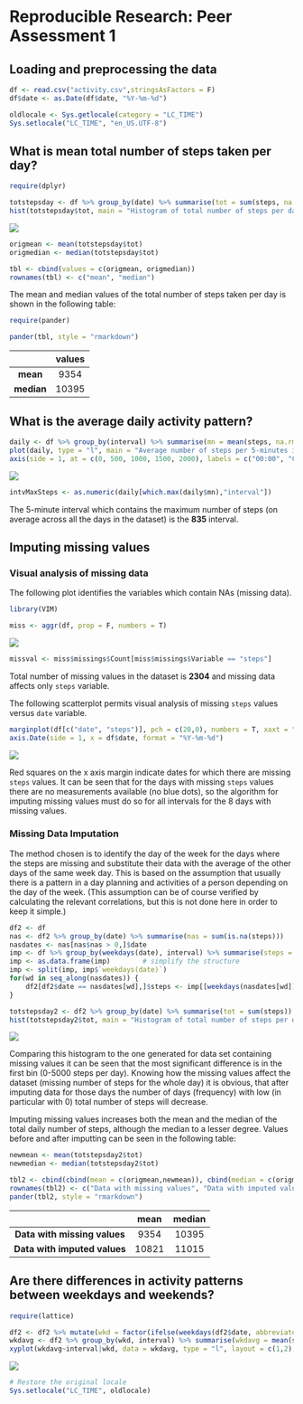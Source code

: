 # Reproducible Research: Peer Assessment 1
  
  
  
## Loading and preprocessing the data


```r
df <- read.csv("activity.csv",stringsAsFactors = F)
df$date <- as.Date(df$date, "%Y-%m-%d")

oldlocale <- Sys.getlocale(category = "LC_TIME")
Sys.setlocale("LC_TIME", "en_US.UTF-8")
```
  
  
  
## What is mean total number of steps taken per day?


```r
require(dplyr)

totstepsday <- df %>% group_by(date) %>% summarise(tot = sum(steps, na.rm = T)) %>% select(tot)
hist(totstepsday$tot, main = "Histogram of total number of steps per day", xlab = "Total number of steps per day")
```

![](PA1_template_files/figure-html/hist1-1.png) 

```r
origmean <- mean(totstepsday$tot)
origmedian <- median(totstepsday$tot)

tbl <- cbind(values = c(origmean, origmedian))
rownames(tbl) <- c("mean", "median")
```

The mean and median values of the total number of steps taken per day is shown in the following table:


```r
require(pander)

pander(tbl, style = "rmarkdown")
```



|    &nbsp;    |  values  |
|:------------:|:--------:|
|   **mean**   |   9354   |
|  **median**  |  10395   |

  
  
  
## What is the average daily activity pattern?


```r
daily <- df %>% group_by(interval) %>% summarise(mn = mean(steps, na.rm = T))
plot(daily, type = "l", main = "Average number of steps per 5-minutes inverval", xaxt = "n", ylab = "Average number of steps")
axis(side = 1, at = c(0, 500, 1000, 1500, 2000), labels = c("00:00", "05:00", "10:00", "15:00", "20:00"))
```

![](PA1_template_files/figure-html/timeplot-1.png) 

```r
intvMaxSteps <- as.numeric(daily[which.max(daily$mn),"interval"])
```

The 5-minute interval which contains the maximum number of steps (on average across all the days in the dataset) is the **835** interval.
  
  
  
## Imputing missing values
  
  
### Visual analysis of missing data

The following plot identifies the variables which contain NAs (missing data).


```r
library(VIM)

miss <- aggr(df, prop = F, numbers = T)
```

![](PA1_template_files/figure-html/aggr-1.png) 

```r
missval <- miss$missings$Count[miss$missings$Variable == "steps"]
```

Total number of missing values in the dataset is **2304** and missing data affects only `steps` variable. 

The following scatterplot permits visual analysis of missing `steps` values versus `date` variable.

```r
marginplot(df[c("date", "steps")], pch = c(20,0), numbers = T, xaxt = "n", alpha = .2)
axis.Date(side = 1, x = df$date, format = "%Y-%m-%d")
```

![](PA1_template_files/figure-html/marginplot-1.png) 

Red squares on the x axis margin indicate dates for which there are missing `steps` values. It can be seen that for the days with missing `steps` values there are no measurements available (no blue dots), so the algorithm for imputing missing values must do so for all intervals for the 8 days with missing values.
  
  
### Missing Data Imputation

The method chosen is to identify the day of the week for the days where the steps are missing and substitute their data with the average of the other days of the same week day. This is based on the assumption that usually there is a pattern in a day planning and activities of a person depending on the day of the week. (This assumption can be of course verified by calculating the relevant correlations, but this is not done here in order to keep it simple.)


```r
df2 <- df
nas <- df2 %>% group_by(date) %>% summarise(nas = sum(is.na(steps)))
nasdates <- nas[nas$nas > 0,]$date
imp <- df %>% group_by(weekdays(date), interval) %>% summarise(steps = mean(steps, na.rm = T))
imp <- as.data.frame(imp)        # simplify the structure
imp <- split(imp, imp$`weekdays(date)`)
for(wd in seq_along(nasdates)) {
    df2[df2$date == nasdates[wd],]$steps <- imp[[weekdays(nasdates[wd])]]$steps
}

totstepsday2 <- df2 %>% group_by(date) %>% summarise(tot = sum(steps)) %>% select(tot)
hist(totstepsday2$tot, main = "Histogram of total number of steps per day", xlab = "Total number of steps per day")
```

![](PA1_template_files/figure-html/hist2-1.png) 

Comparing this histogram to the one generated for data set containing missing values it can be seen that the most significant difference is in the first bin (0-5000 steps per day). Knowing how the missing values affect the dataset (missing number of steps for the whole day) it is obvious, that after imputing data for those days the number of days (frequency) with low (in particular with 0) total number of steps will decrease.

Imputing missing values increases both the mean and the median of the total daily number of steps, although the median to a lesser degree. Values before and after imputting can be seen in the following table:


```r
newmean <- mean(totstepsday2$tot)
newmedian <- median(totstepsday2$tot)

tbl2 <- cbind(cbind(mean = c(origmean,newmean)), cbind(median = c(origmedian, newmedian)))
rownames(tbl2) <- c("Data with missing values", "Data with imputed values")
pander(tbl2, style = "rmarkdown")
```



|             &nbsp;             |  mean  |  median  |
|:------------------------------:|:------:|:--------:|
|  **Data with missing values**  |  9354  |  10395   |
|  **Data with imputed values**  | 10821  |  11015   |

  
  
  
## Are there differences in activity patterns between weekdays and weekends?


```r
require(lattice)

df2 <- df2 %>% mutate(wkd = factor(ifelse(weekdays(df2$date, abbreviate = T) == "Sat" | weekdays(df2$date, abbreviate = T) == "Sun", "weekend", "weekday"), levels = c("weekday","weekend"), labels = c("weekday","weekend")))
wkdavg <- df2 %>% group_by(wkd, interval) %>% summarise(wkdavg = mean(steps))
xyplot(wkdavg~interval|wkd, data = wkdavg, type = "l", layout = c(1,2), ylab = "Number of steps", xlab = "Interval", scales = list(x = list(at = c(0, 500, 1000, 1500, 2000), labels = c("00:00", "05:00", "10:00", "15:00", "20:00"))))
```

![](PA1_template_files/figure-html/panelplot-1.png) 


```r
# Restore the original locale
Sys.setlocale("LC_TIME", oldlocale)
```
